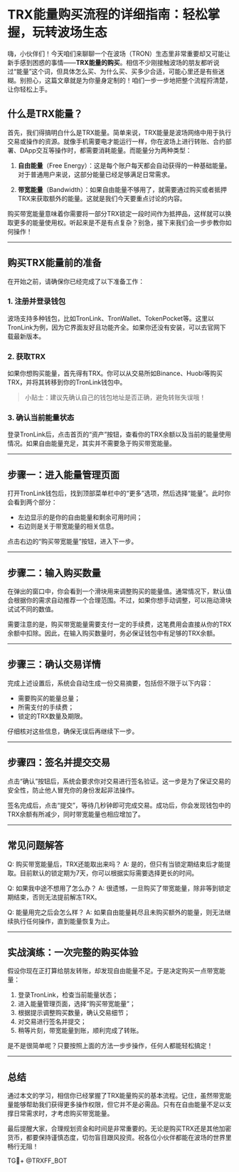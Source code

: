 # TRX能量购买流程的详细指南：轻松掌握，玩转波场生态

嗨，小伙伴们！今天咱们来聊聊一个在波场（TRON）生态里非常重要却又可能让新手感到困惑的事情——**TRX能量的购买**。相信不少刚接触波场的朋友都听说过“能量”这个词，但具体怎么买、为什么买、买多少合适，可能心里还是有些迷糊。别担心，这篇文章就是为你量身定制的！咱们一步一步地把整个流程捋清楚，让你轻松上手。

## 什么是TRX能量？

首先，我们得搞明白什么是TRX能量。简单来说，TRX能量是波场网络中用于执行交易或操作的资源。就像手机需要电才能运行一样，你在波场上进行转账、合约部署、DApp交互等操作时，都需要消耗能量。而能量分为两种类型：

1. **自由能量**（Free Energy）：这是每个账户每天都会自动获得的一种基础能量。对于普通用户来说，这部分能量已经足够满足日常需求。
   
2. **带宽能量**（Bandwidth）：如果自由能量不够用了，就需要通过购买或者抵押TRX来获取额外的能量。这就是我们今天要重点讨论的内容。

购买带宽能量意味着你需要将一部分TRX锁定一段时间作为抵押品，这样就可以换取更多的能量使用权。听起来是不是有点复杂？别急，接下来我们会一步步教你如何操作！

---

## 购买TRX能量前的准备

在开始之前，请确保你已经完成了以下准备工作：

### 1. 注册并登录钱包
波场支持多种钱包，比如TronLink、TronWallet、TokenPocket等。这里以TronLink为例，因为它界面友好且功能齐全。如果你还没有安装，可以去官网下载最新版本。

### 2. 获取TRX
如果你想购买能量，首先得有TRX。你可以从交易所如Binance、Huobi等购买TRX，并将其转移到你的TronLink钱包中。

> 小贴士：建议先确认自己的钱包地址是否正确，避免转账失误哦！

### 3. 确认当前能量状态
登录TronLink后，点击首页的“资产”按钮，查看你的TRX余额以及当前的能量使用情况。如果自由能量充足，其实并不需要急于购买带宽能量。

---

## 步骤一：进入能量管理页面

打开TronLink钱包后，找到顶部菜单栏中的“更多”选项，然后选择“能量”。此时你会看到两个部分：

- 左边显示的是你的自由能量和剩余可用时间；
- 右边则是关于带宽能量的相关信息。

点击右边的“购买带宽能量”按钮，进入下一步。

---

## 步骤二：输入购买数量

在弹出的窗口中，你会看到一个滑块用来调整购买的能量值。通常情况下，默认值会根据你的需求自动推荐一个合理范围。不过，如果你想手动调整，可以拖动滑块试试不同的数值。

需要注意的是，购买带宽能量需要支付一定的手续费，这笔费用会直接从你的TRX余额中扣除。因此，在输入购买数量时，务必保证钱包中有足够的TRX余额。

---

## 步骤三：确认交易详情

完成上述设置后，系统会自动生成一份交易摘要，包括但不限于以下内容：
- 需要购买的能量总量；
- 所需支付的手续费；
- 锁定的TRX数量及期限。

仔细核对这些信息，确保无误后再继续下一步。

---

## 步骤四：签名并提交交易

点击“确认”按钮后，系统会要求你对交易进行签名验证。这一步是为了保证交易的安全性，防止他人冒充你的身份发起非法操作。

签名完成后，点击“提交”，等待几秒钟即可完成交易。成功后，你会发现钱包中的TRX余额有所减少，同时带宽能量也相应增加了。

---

## 常见问题解答

Q: 购买带宽能量后，TRX还能取出来吗？
A: 是的，但只有当锁定期结束后才能提取。目前默认的锁定期为7天，你可以根据实际需要选择更长的时间。

Q: 如果我中途不想用了怎么办？
A: 很遗憾，一旦购买了带宽能量，除非等到锁定期结束，否则无法提前解冻TRX。

Q: 能量用完之后会怎么样？
A: 如果自由能量耗尽且未购买额外的能量，则无法继续执行任何操作，直到能量恢复为止。

---

## 实战演练：一次完整的购买体验

假设你现在正打算给朋友转账，却发现自由能量不足。于是决定购买一点带宽能量：

1. 登录TronLink，检查当前能量状态；
2. 进入能量管理页面，选择“购买带宽能量”；
3. 根据提示调整购买数量，确认交易细节；
4. 对交易进行签名并提交；
5. 稍等片刻，带宽能量到账，顺利完成了转账。

是不是很简单呢？只要按照上面的方法一步步操作，任何人都能轻松搞定！

---

## 总结

通过本文的学习，相信你已经掌握了TRX能量购买的基本流程。记住，虽然带宽能量能够帮助我们获得更多操作权限，但它并不是必需品。只有在自由能量不足以支撑日常需求时，才考虑购买带宽能量。

最后提醒大家，合理规划资金和时间是非常重要的。无论是购买TRX还是其他加密货币，都要保持谨慎态度，切勿盲目跟风投资。祝各位小伙伴都能在波场的世界里畅行无阻！

TG💪+ @TRXFF_BOT